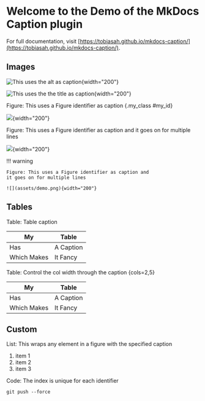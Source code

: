 # Welcome to the Demo of the MkDocs Caption plugin

For full documentation, visit [https://tobiasah.github.io/mkdocs-caption/](https://tobiasah.github.io/mkdocs-caption/).

## Images

![This uses the alt as caption](assets/demo.png){width="200"}

![](assets/demo.png "This uses the the title as caption"){width="200"}

Figure: This uses a Figure identifier as caption {.my_class #my_id}

![](assets/demo.png){width="200"}

Figure: This uses a Figure identifier as caption
and it goes on for multiple lines

![](assets/demo.png){width="200"}


!!! warning

    Figure: This uses a Figure identifier as caption and
    it goes on for multiple lines

    ![](assets/demo.png){width="200"}

## Tables

Table: Table caption

| My | Table |
| - | - |
| Has | A Caption |
| Which Makes | It Fancy |

Table: Control the col width through the caption {cols=2,5}

| My | Table |
| - | - |
| Has | A Caption |
| Which Makes | It Fancy |

## Custom

List: This wraps any element in a figure with the specified caption

1. item 1
2. item 2
3. item 3

Code: The index is unique for each identifier

```
git push --force
```